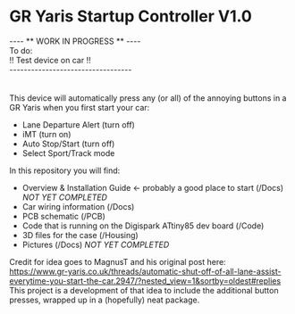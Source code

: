 # GR Yaris Startup Controller V1.0

---- ** WORK IN PROGRESS ** ---- <br/>
To do:<br/>
!! Test device on car !! <br/>
---------------------------------- <br/>
<br/>
<br/>
This device will automatically press any (or all) of the annoying buttons in a GR Yaris when you first start your car:
* Lane Departure Alert (turn off)
* iMT (turn on)
* Auto Stop/Start (turn off)
* Select Sport/Track mode

In this repository you will find:
* Overview & Installation Guide <- probably a good place to start (/Docs) *NOT YET COMPLETED*
* Car wiring information (/Docs)
* PCB schematic (/PCB)
* Code that is running on the Digispark ATtiny85 dev board (/Code)
* 3D files for the case (/Housing)
* Pictures (/Docs) *NOT YET COMPLETED*

Credit for idea goes to MagnusT and his original post here:<br/>
https://www.gr-yaris.co.uk/threads/automatic-shut-off-of-all-lane-assist-everytime-you-start-the-car.2947/?nested_view=1&sortby=oldest#replies<br/>
This project is a development of that idea to include the additional button presses, wrapped up in a (hopefully) neat package.
